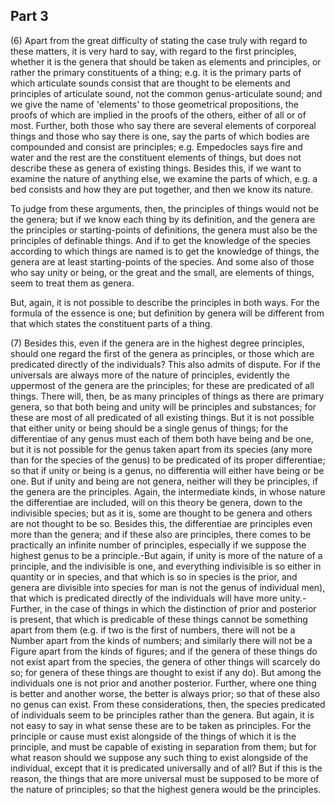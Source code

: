 ## Part 3

(6) Apart from the great difficulty of stating the case truly with regard to these matters, it is very hard to say, with regard to the first principles, whether it is the genera that should be taken as elements and principles, or rather the primary constituents of a thing; e.g.
it is the primary parts of which articulate sounds consist that are thought to be elements and principles of articulate sound, not the common genus-articulate sound; and we give the name of 'elements' to those geometrical propositions, the proofs of which are implied in the proofs of the others, either of all or of most.
Further, both those who say there are several elements of corporeal things and those who say there is one, say the parts of which bodies are compounded and consist are principles; e.g.
Empedocles says fire and water and the rest are the constituent elements of things, but does not describe these as genera of existing things.
Besides this, if we want to examine the nature of anything else, we examine the parts of which, e.g.
a bed consists and how they are put together, and then we know its nature.

To judge from these arguments, then, the principles of things would not be the genera; but if we know each thing by its definition, and the genera are the principles or starting-points of definitions, the genera must also be the principles of definable things.
And if to get the knowledge of the species according to which things are named is to get the knowledge of things, the genera are at least starting-points of the species.
And some also of those who say unity or being, or the great and the small, are elements of things, seem to treat them as genera.

But, again, it is not possible to describe the principles in both ways.
For the formula of the essence is one; but definition by genera will be different from that which states the constituent parts of a thing.

(7) Besides this, even if the genera are in the highest degree principles, should one regard the first of the genera as principles, or those which are predicated directly of the individuals?
This also admits of dispute.
For if the universals are always more of the nature of principles, evidently the uppermost of the genera are the principles; for these are predicated of all things.
There will, then, be as many principles of things as there are primary genera, so that both being and unity will be principles and substances; for these are most of all predicated of all existing things.
But it is not possible that either unity or being should be a single genus of things; for the differentiae of any genus must each of them both have being and be one, but it is not possible for the genus taken apart from its species (any more than for the species of the genus) to be predicated of its proper differentiae; so that if unity or being is a genus, no differentia will either have being or be one.
But if unity and being are not genera, neither will they be principles, if the genera are the principles.
Again, the intermediate kinds, in whose nature the differentiae are included, will on this theory be genera, down to the indivisible species; but as it is, some are thought to be genera and others are not thought to be so.
Besides this, the differentiae are principles even more than the genera; and if these also are principles, there comes to be practically an infinite number of principles, especially if we suppose the highest genus to be a principle.-But again, if unity is more of the nature of a principle, and the indivisible is one, and everything indivisible is so either in quantity or in species, and that which is so in species is the prior, and genera are divisible into species for man is not the genus of individual men), that which is predicated directly of the individuals will have more unity.-Further, in the case of things in which the distinction of prior and posterior is present, that which is predicable of these things cannot be something apart from them (e.g.
if two is the first of numbers, there will not be a Number apart from the kinds of numbers; and similarly there will not be a Figure apart from the kinds of figures; and if the genera of these things do not exist apart from the species, the genera of other things will scarcely do so; for genera of these things are thought to exist if any do).
But among the individuals one is not prior and another posterior.
Further, where one thing is better and another worse, the better is always prior; so that of these also no genus can exist.
From these considerations, then, the species predicated of individuals seem to be principles rather than the genera.
But again, it is not easy to say in what sense these are to be taken as principles.
For the principle or cause must exist alongside of the things of which it is the principle, and must be capable of existing in separation from them; but for what reason should we suppose any such thing to exist alongside of the individual, except that it is predicated universally and of all?
But if this is the reason, the things that are more universal must be supposed to be more of the nature of principles; so that the highest genera would be the principles.

